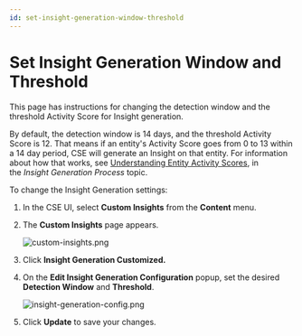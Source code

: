 ```yaml
---
id: set-insight-generation-window-threshold
---
```


# Set Insight Generation Window and Threshold

This page has instructions for changing the detection window and the threshold Activity Score for Insight generation.

By default, the detection window is 14 days, and the threshold Activity Score is 12. That means if an entity's Activity Score goes from 0 to 13 within a 14 day period, CSE will generate an Insight on that entity. For information about how that works, see [Understanding Entity Activity Scores](00Insight_Generation_Process.md "Insight Generation Process"), in the *Insight Generation Process* topic.

To change the Insight Generation settings: 

1. In the CSE UI, select **Custom Insights** from the **Content** menu.
1. The **Custom Insights** page appears.

    ![custom-insights.png](/img/cloud-siem-enterprise/custom-insights.png)
1. Click **Insight Generation Customized.**
1. On the **Edit Insight Generation Configuration** popup, set the desired **Detection Window** and **Threshold**. 

    ![insight-generation-config.png](/img/cloud-siem-enterprise/insight-generation-config.png)
1. Click **Update** to save your changes.

 
